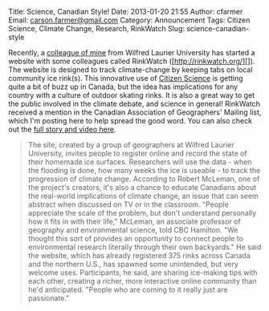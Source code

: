 Title: Science, Canadian Style!
Date: 2013-01-20 21:55
Author: cfarmer
Email: carson.farmer@gmail.com
Category: Announcement
Tags: Citizen Science, Climate Change, Research, RinkWatch
Slug: science-canadian-style

Recently, a [colleague of mine][] from Wilfred Laurier University has
started a website with some colleagues called RinkWatch
([http://rinkwatch.org/][]). The website is designed to track
climate-change by keeping tabs on local community ice rink(s). This
innovative use of [Citizen Science][] is getting quite a bit of buzz up
in Canada, but the idea has implications for any country with a culture
of outdoor skating rinks. It is also a great way to get the public
involved in the climate debate, and science in general! RinkWatch
received a mention in the Canadian Association of Geographers' Mailing
list, which I'm posting here to help spread the good word. You can also
check out the [full story and video here][].

<!--more-->
> The site, created by a
> group of geographers at Wilfred Laurier University, invites people to
> register online and record the state of their homemade ice surfaces.
> Researchers will use the data - when the flooding is done, how many
> weeks the ice is useable - to track the progression of climate change.
> According to Robert McLeman, one of the project's creators, it's also a
> chance to educate Canadians about the real-world implications of climate
> change, an issue that can seem abstract when discussed on TV or in the
> classroom. "People appreciate the scale of the problem, but don't
> understand personally how it fits in with their life," McLeman, an
> associate professor of geography and environmental science, told CBC
> Hamilton. "We thought this sort of provides an opportunity to connect
> people to environmental research literally through their own backyards."
> He said the website, which has already registered 375 rinks across
> Canada and the northern U.S., has spawned some unintended, but very
> welcome uses. Participants, he said, are sharing ice-making tips with
> each other, creating a richer, more interactive online community than
> he'd anticipated. "People who are coming to it really just are
> passionate."

[colleague of mine]: http://www.wlu.ca/homepage.php?grp_id=12616
[http://rinkwatch.org/]: http://rinkwatch.org/
[Citizen Science]: http://en.wikipedia.org/wiki/Citizen_science
[full story and video here]: http://www.cbc.ca/hamilton/news/story/2013/01/18/hamilton-climate-change-rinks.html
